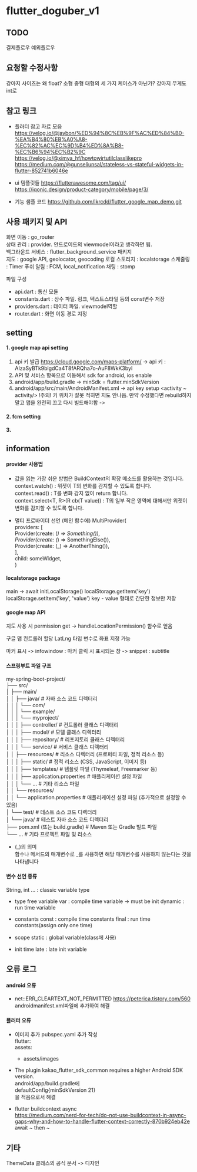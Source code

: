 # flutter_doguber_v1

## TODO
결제플로우
예외플로우

## 요청할 수정사항
강아지 사이즈는 왜 float? 소형 중형 대형의 세 가지 케이스가 아닌가?
강아지 무게도 int로

## 참고 링크
- 플러터 참고 자료 모음
https://velog.io/@jaybon/%ED%94%8C%EB%9F%AC%ED%84%B0-%EA%B4%80%EB%A0%A8-%EC%82%AC%EC%9D%B4%ED%8A%B8-%EC%B6%94%EC%B2%9C  
https://velog.io/@ximya_hf/howtowirtutilclasslikepro  
https://medium.com/@gunseliunsal/stateless-vs-stateful-widgets-in-flutter-852741b6046e  

- ui 템플릿들
https://flutterawesome.com/tag/ui/  
https://iqonic.design/product-category/mobile/page/3/

- 기능 샘플 코드
https://github.com/lkrcdd/flutter_google_map_demo.git

## 사용 패키지 및 API
화면 이동 : go_router  
상태 관리 : provider. 안드로이드의 viewmodel이라고 생각하면 됨.  
백그라운드 서비스 : flutter_background_service 패키지  
지도 : google API, geolocator, geocoding 
로컬 스토리지 : localstorage
스케줄링 : Timer
푸쉬 알림 : FCM, local_notification
채팅 : stomp

파일 구성
- api.dart : 통신 모듈
- constants.dart : 상수 파일. 링크, 텍스트스타일 등의 const변수 저장  
- providers.dart : 데이터 파일. viewmodel역할
- router.dart : 화면 이동 경로 지정

## setting
#### 1. google map api setting
1. api 키 발급 https://cloud.google.com/maps-platform/
  -> api 키 : AIzaSyBTk9blgdCa4T8fARQha7o-AuF8WkK3byI
2. API 및 서비스 항목으로 이동해서 sdk for android, ios enable
3. android/app/build.gradle 
  -> minSdk = flutter.minSdkVersion
4. android/app/src/main/AndroidManifest.xml 
  -> api key setup <activity ~ activity/> 
  !주의! 키 위치가 잘못 적히면 지도 안나옴. 만약 수정했다면 rebuild하지 말고 앱을 완전히 끄고 다시 빌드해야함
  -> <uses-permission android:name="android.permission.ACCESS_FINE_LOCATION"/>

#### 2. fcm setting
#### 3. 

## information
#### provider 사용법
- 값을 읽는 가장 쉬운 방법은 BuildContext의 확장 메소드를 활용하는 것입니다.  
context.watch<T>() : 위젯이 T의 변화를 감지할 수 있도록 합니다.  
context.read<T>() : T를 변화 감지 없이 return 합니다.  
context.select<T, R>(R cb(T value)) : T의 일부 작은 영역에 대해서만 위젯이 변화를 감지할 수 있도록 합니다.  

- 멀티 프로바이더 선언 (메인 함수에)
MultiProvider(  
  providers: [  
    Provider<Something>(create: (_) => Something()),  
    Provider<SomethingElse>(create: (_) => SomethingElse()),  
    Provider<AnotherThing>(create: (_) => AnotherThing()),  
  ],  
  child: someWidget,  
)  

#### localstorage package
main -> await initLocalStorage()
localStorage.getItem('key')
localStorage.setItem('key', 'value')
key - value 형태로 간단한 정보만 저장

#### google map API
지도 사용 시 permission get -> handleLocationPermission() 함수로 얻음

구글 맵 컨트롤러 할당 LatLng 타입 변수로 좌표 지정 가능

마커 표시 
-> infowindow : 마커 클릭 시 표시되는 창 
-> snippet : subtitle

#### 스프링부트 파일 구조  
my-spring-boot-project/  
├── src/  
│   ├── main/  
│   │   ├── java/                    # 자바 소스 코드 디렉터리  
│   │   │   └── com/  
│   │   │       └── example/  
│   │   │           └── myproject/  
│   │   │               ├── controller/    # 컨트롤러 클래스 디렉터리  
│   │   │               ├── model/         # 모델 클래스 디렉터리  
│   │   │               ├── repository/    # 리포지토리 클래스 디렉터리  
│   │   │               └── service/       # 서비스 클래스 디렉터리  
│   │   ├── resources/               # 리소스 디렉터리 (프로퍼티 파일, 정적 리소스 등)  
│   │   │   ├── static/              # 정적 리소스 (CSS, JavaScript, 이미지 등)  
│   │   │   ├── templates/           # 템플릿 파일 (Thymeleaf, Freemarker 등)  
│   │   │   ├── application.properties   # 애플리케이션 설정 파일  
│   │   │   └── ...                  # 기타 리소스 파일  
│   │   └── resources/  
│   │       └── application.properties   # 애플리케이션 설정 파일 (추가적으로 설정할   수 있음)  
│   └── test/                        # 테스트 소스 코드 디렉터리  
│       └── java/                    # 테스트 자바 소스 코드 디렉터리  
├── pom.xml (또는 build.gradle)       # Maven 또는 Gradle 빌드 파일  
└── ...                              # 기타 프로젝트 파일 및 리소스  

- (_)의 의미  
함수나 메서드의 매개변수로 _를 사용하면 해당 매개변수를 사용하지 않는다는 것을 나타냅니다  

#### 변수 선언 종류
String, int ... : classic variable type

- type free variable
var : compile time variable -> must be init
dynamic : run time variable

- constants
const : compile time constants
final : run time constants(assign only one time)

- scope
static : global variable(class에 사용)

- init time
late : late init variable

## 오류 로그
#### android 오류
- net::ERR_CLEARTEXT_NOT_PERMITTED
https://peterica.tistory.com/560  
androidmanifest.xml파일에 추가하여 해결  

#### 플러터 오류
- 이미지 추가
pubspec.yaml 추가 작성  
flutter:  
  assets:  
    - assets/images  

- The plugin kakao_flutter_sdk_common requires a higher Android SDK version.  
android/app/build.gradle에  
defaultConfig{minSdkVersion 21}  
을 적음으로서 해결  

- flutter buildcontext async  
https://medium.com/nerd-for-tech/do-not-use-buildcontext-in-async-gaps-why-and-how-to-handle-flutter-context-correctly-870b924eb42e
await ~ then ~  


## 기타
ThemeData 클래스의 공식 문서 -> 디자인